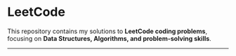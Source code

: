 # LeetCode  

This repository contains my solutions to **LeetCode coding problems**, focusing on **Data Structures, Algorithms, and problem-solving skills**.  


---

